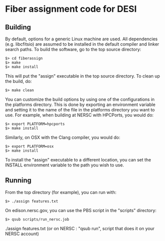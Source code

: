 # Fiber assignment code for DESI

## Building

By default, options for a generic Linux machine are used.  All 
dependencies (e.g. libcfitsio) are assumed to be installed in
the default compiler and linker search paths.  To build the 
software, go to the top source directory:

    $> cd fiberassign
    $> make
    $> make install

This will put the "assign" executable in the top source directory.
To clean up the build, do:

    $> make clean

You can customize the build options by using one of the 
configurations in the platforms directory.  This is done by 
exporting an environment variable and setting it to the name of 
the file in the platforms directory you want to use.  For example, 
when building at NERSC with HPCPorts, you would do:

    $> export PLATFORM=hpcports
    $> make install

Similarly, on OSX with the Clang compiler, you would do:

    $> export PLATFORM=osx
    $> make install

To install the "assign" executable to a different location,
you can set the INSTALL environment variable to the path you
wish to use.

## Running

From the top directory (for example), you can run with:

    $> ./assign features.txt

On edison.nersc.gov, you can use the PBS script in the "scripts"
directory:

    $> qsub scripts/run_nersc.job

./assign features.txt (or on NERSC : "qsub run", script that does it on your NERSC account)


